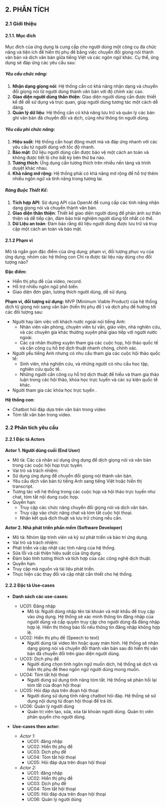 ## 2. PHÂN TÍCH

### 2.1 Giới thiệu

#### 2.1.1. Mục đích

Mục đích của ứng dụng là cung cấp cho người dùng một công cụ đa chức năng và tiện ích để hiển thị phụ đề bằng việc chuyển đổi giọng nói thành văn bản và dịch văn bản giữa tiếng Việt và các ngôn ngữ khác. Cụ thể, ứng dụng sẽ đáp ứng các yêu cầu sau:

##### Yêu cầu chức năng:
1. **Nhận dạng giọng nói**: Hệ thống cần có khả năng nhận dạng và chuyển đổi giọng nói từ người dùng thành văn bản với độ chính xác cao.
2. **Giao diện người dùng thân thiện**: Giao diện người dùng cần được thiết kế để dễ sử dụng và trực quan, giúp người dùng tương tác một cách dễ dàng.
3. **Quản lý dữ liệu**: Hệ thống cần có khả năng lưu trữ và quản lý các bản ghi văn bản đã chuyển đổi và dịch, cũng như thông tin người dùng.

##### Yêu cầu phi chức năng:
1. **Hiệu suất**: Hệ thống cần hoạt động mượt mà và đáp ứng nhanh với các yêu cầu từ người dùng với tốc độ nhanh.
2. **Bảo mật**: Dữ liệu người dùng cần được bảo vệ một cách an toàn và không được tiết lộ cho bất kỳ bên thứ ba nào.
3. **Tương thích**: Ứng dụng cần tương thích trên nhiều nền tảng và trình duyệt khác nhau.
4. **Khả năng mở rộng:** Hệ thống phải có khả năng mở rộng để hỗ trợ thêm nhiều ngôn ngữ và tính năng trong tương lai.

##### Ràng Buộc Thiết Kế:
1. **Tích hợp API**: Sử dụng API của OpenAI để cung cấp các tính năng nhận dạng giọng nói và chuyển thành văn bản.
2. **Giao diện thân thiện**: Thiết kế giao diện người dùng để phản ánh sự thân thiện và dễ tiếp cận, đảm bảo trải nghiệm người dùng tốt nhất có thể.
3. **Dữ Liệu an toàn**: Đảm bảo rằng dữ liệu người dùng được lưu trữ và truy cập một cách an toàn và bảo mật.

#### 2.1.2 Phạm vi

Mô tả ngắn gọn đặc điểm của ứng dụng; phạm vi, đối tượng phục vụ của ứng dụng; nhóm các hệ thống con
Chỉ ra được tài liệu này dùng cho đối tượng nào?

**Đặc điểm:**
- Hiển thị phụ đề của video, record.
- Hỗ trợ nhiều ngôn ngữ phổ biến.
- Giao diện đơn giản, tương thích người dùng, dễ sử dụng.

**Phạm vi, đối tượng sử dụng:** 
MVP (Minimum Viable Product) của hệ thống dịch từ giọng nói sang văn bản (hiển thị phụ đề ) và dịch phụ đề hướng tới các đối tượng sau:
- Người hay làm việc với khách nước ngoài nói tiếng Anh:
  - Nhân viên văn phòng, chuyên viên tư vấn, giáo viên, nhà nghiên cứu, và các chuyên gia khác thường xuyên phải giao tiếp với người nước ngoài.
  - Các cá nhân thường xuyên tham gia các cuộc họp, hội thảo quốc tế và cần công cụ hỗ trợ dịch thuật nhanh chóng, chính xác.
- Người yếu tiếng Anh nhưng có nhu cầu tham gia các cuộc hội thảo quốc tế:
  - Sinh viên, nhà nghiên cứu, và những người có nhu cầu học tập, nghiên cứu quốc tế.
  - Những người cần công cụ hỗ trợ dịch thuật để hiểu và tham gia thảo luận trong các hội thảo, khóa học trực tuyến và các sự kiện quốc tế khác.
- Người tham gia các khóa học trực tuyến .

**Hệ thống con**:
- Chatbot hỏi đáp dựa trên văn bản trong video
- Tóm tắt văn bản trong video.

### 2.2 Phân tích yêu cầu

#### 2.2.1 Đặc tả Actors

**Actor 1. Người dùng cuối (End User)**
- Mô tả: Các cá nhân sử dụng ứng dụng để dịch giọng nói và văn bản trong các cuộc hội họp trực tuyến.
- Vai trò và trách nhiệm:
 - Sử dụng ứng dụng để chuyển đổi giọng nói thành văn bản.
 - Yêu cầu dịch văn bản từ tiếng Anh sang tiếng Việt hoặc hiển thị transcript.
 - Tương tác với hệ thống trong các cuộc họp và hội thảo trực tuyến như chat, tóm tắt nội dung cuộc họp.
- Quyền hạn:
   - Truy cập các chức năng chuyển đổi giọng nói và dịch văn bản.
   -  Truy cập vào chức năng chat và tóm tắt cuộc hội thoại.
   -  Nhận kết quả dịch thuật và lưu trữ chúng nếu cần. 
   
**Actor 2. Nhà phát triển phần mềm (Software Developer)**
- Mô tả: Nhóm lập trình viên và kỹ sư phát triển và bảo trì ứng dụng.
- Vai trò và trách nhiệm:
 - Phát triển và cập nhật các tính năng của hệ thống.
 -  Sửa lỗi và cải thiện hiệu suất của ứng dụng.
 - Đảm bảo tính tương thích và tích hợp của các công nghệ dịch thuật.
- Quyền hạn:
 - Truy cập mã nguồn và tài liệu phát triển.
 - Thực hiện các thay đổi và cập nhật cần thiết cho hệ thống.

#### 2.2.2 Đặc tả Use-cases

- **Danh sách các use-cases:**
    - UC01: Đăng nhập 
		- Mô tả: Người dùng nhập tên tài khoản và mật khẩu để truy cập vào ứng dụng. Hệ thống sẽ xác minh thông tin đăng nhập của người dùng và cấp quyền truy cập cho người dùng đã đăng nhập hợp lệ. Hiển thị thông báo lỗi nếu thông tin đăng nhập không hợp lệ.
    - UC02: Hiển thị phụ đề (Speech to text)
		 - Người dùng tải video lên hoặc quay màn hình. Hệ thống sẽ nhận dạng giọng nói và chuyển đổi thành văn bản sau đó hiển thị văn bản đã chuyển đổi trên giao diện người dùng.
	- UC03: Dịch phụ đề
		- Người dùng chọn tính ngôn ngữ muốn dịch, hệ thống sẽ dịch và hiển thị phụ đề theo ngôn ngữ người dùng mong muốn.
    - UC04: Tóm tắt hội thoại
		- Người dùng sử dụng tính năng tóm tắt.  Hệ thống sẽ phản hồi lại tóm tắt của đoạn hội thoại
	- UC05: Hỏi đáp dựa trên đoạn hội thoại
		- Người dùng sử dụng tính năng chatbot hỏi đáp.  Hệ thống sẽ sử dụng nội dung từ đoạn hội thoại để trả lời.
	- UC06: Quản lý người dùng
		- Quản trị viên tạo, sửa, xóa tài khoản người dùng. Quản trị viên phân quyền cho người dùng.

- **Use-cases theo actor:**
	- *Actor 1:*
        - UC01: đăng nhập
		- UC02: Hiển thị phụ đề 
		- UC03: Dịch phụ đề
		- UC04: Tóm tắt hội thoại
		- UC05: Hỏi đáp dựa trên đoạn hội thoại
    - *Actor 2:*
        - UC01: đăng nhập
		- UC02: Hiển thị phụ đề 
		- UC03: Dịch phụ đề
		- UC04: Tóm tắt hội thoại
		- UC05: Hỏi đáp dựa trên đoạn hội thoại
		- UC06: Quản lý người dùng